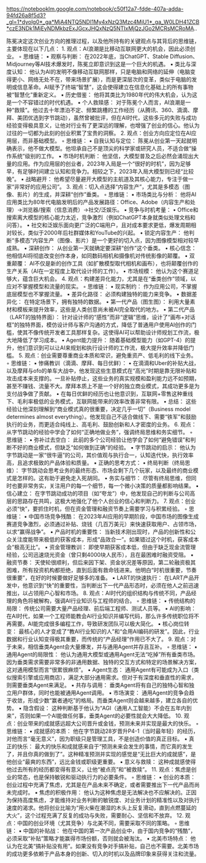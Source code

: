 https://notebooklm.google.com/notebook/c50f12a7-fdde-407a-adda-94fd26a8f5d3?_gl=1*dyolg0*_ga*MjA4NTQ5NDI1My4xNzQ3Mzc4MjU1*_ga_W0LDH41ZCB*czE3NDk1MjEyNDMkbzExJGcxJHQxNzQ5NTIxMjQzJGo2MCRsMCRoMA..

陈冕决定这次创业方向的推理过程，以及他所持有的关键观点与其背后的思维链，主要体现在以下几点：
1.
观点：AI浪潮是比移动互联网更大的机会，因此必须创业。
◦
思维链：
▪
观察与判断： 在2022年底，当ChatGPT、Stable Diffusion、Midjourney等AI技术爆发时，陈冕立即意识到这是一个巨大的机遇。
▪
类比与深度认知： 他认为AI的发明不像移动互联网那样，只是电脑和网络的延伸（电脑变得更小、网络无处不在，带来场景扩展），而是更深层次的变革，类似于电脑的发明或信息革命。AI赋予了终端“智慧”，这会使得建立在信息化基础上的所有事物被“智慧化”重新定义。
▪
历史借鉴： 他将其类比为1980年代的伟大机会，认为这是一个不容错过的时代机遇。
▪
个人救赎感： 对于陈冕个人而言，AI浪潮是一种“救赎”。他过去十年漂泊不定、频繁跳槽的工作经历（从腾讯、360、滴滴、摩拜、美团优选到字节跳动），虽然曾被批评，但在AI时代，这些多元的失败与成功经验变得极具意义，让他对行业有了更深远的理解，也增强了创业的信心。他认为过往的一切都为此刻的创业积累了宝贵的洞察。
2.
观点：创业方向应定位在AI应用层，而非基础模型。
◦
思维链：
▪
自我认知与定位： 陈冕从创业第一天起就明确表示，他不做大模型。他坦承自己不是顶尖的科学家或研究人员，不适合做“操作系统”级别的工作。
▪
市场时机判断： 他坚信，大模型普及之后必然会涌现出大量的应用。作为应用层的创业者，2023年入局是一个“很好的时机”，因为足够早，有足够时间建立认知和竞争力。相较之下，2023年入局大模型则已经“比较晚”。
▪
战略避开： 他希望尽量避开大模型的主航道及其核心能力，专注于做一家“非常好的应用公司”。
3.
观点：切入点选择“内容生产”，尤其是多模态（图像、影片）的生成，并深耕“创作”垂类。
◦
思维链：
▪
市场类比与分析： 他将AI应用类比为80年代电脑发明后的产品发展路径：Office、Adobe（内容生产和处理）→浏览器/搜索（信息消费）→社交/泛娱乐。
▪
竞争与时机考量：
•
Office和搜索离大模型的核心能力太近，竞争激烈（例如ChatGPT本身就类似处理文档和问答）。
•
社交和泛娱乐面向更广泛的C端用户，且对成本要求更低，爆发周期相对较长，类似于2000年后社群媒体和YouTube的兴起。
•
锁定内容生产： 他判断“多模态”内容生产（图像、影片）是一个更好的切入点，因为图像模型相对较早成熟。
▪
深耕创作： 从创业第一天就确定要深耕“创作”这个垂类。
•
核心信念： 他相信AI将彻底改变创作本身，如同数码相机和摄像机对传统影像的颠覆。
•
双重颠覆： AI不仅是新的创作工具（如扩散模型取代相机和画布），也将颠覆创作的生产关系（AI在一定程度上取代设计师的工作）。
•
市场规模： 他认为这个赛道足够大，蕴含巨大机会。
4.
观点：构建差异化能力，尤其是在“垂类创作”领域，以应对不掌握模型和流量的现实。
◦
思维链：
▪
现实制约： 作为应用公司，不掌握底层模型也不掌握流量。
▪
差异化路径： 必须构建独特的能力来竞争。
•
数据差异化： 在特定场景下，拥有独特的数据。
•
第一代产品（图生图）： 利用大量素材和模板来提升效率，这些是人类创意尚未被AI完全取代的地方。
•
第二代产品（LART的独特界面）： 针对设计师的“感性”而非“逻辑”思维，设计了“画布+对话框”的独特界面，模仿设计师与客户沟通的方式，降低了普通用户使用AI创作的门槛，使其不像传统开发者工具那样复杂。这使得AI可以帮助设计师规划工作流，极大地降低了学习成本。
•
Agent能力提升： 随着基础模型能力（如GPT-4）的提升，他们意识到可以让AI来规划和执行设计师的工作流，极大提升效率并降低门槛。
5.
观点：创业需要尊重商业本质和常识，避免重资产、低毛利的线下业务。
◦
思维链：
▪
惨痛教训（滴滴、摩拜、每日优鲜）：
•
在滴滴和Uber的补贴大战，以及摩拜与ofo的单车大战中，他发现这些生意模式在“高光”时期是靠无限补贴和攻击成本来支撑的。一旦补贴停止，这些业务的真实规模和盈利能力远不如预期，甚至不赚钱、流量不大。摩拜本质上不是一个好的独立商业模式，其成功更多是为支付战争做了贡献。
•
在每日优鲜的经历也让他意识到，互联网+零售这种重线下、毛利率极低的业务模式，互联网能带来的效率改善非常有限。
•
总结： 这些经验让他深刻理解到“商业模式真的很重要，决定几乎一切”（Business model determines almost everything）。他发现自己不适合做线下、需要“铁军”和鼓励执行的业务，而更适合纯线上、高毛利、鼓励创新和人才密度的业务。
6.
观点：从字节跳动的经验中学会了如何“正确地做业务”，强调终局思维和务实细节。
◦
思维链：
▪
弥补过去空白： 此前的多个公司经验让他学会了如何“避免错误”和判断不好的商业模式，但缺乏“如何做到正确”的经验。
▪
字节跳动的启示： 他认为字节跳动是一家“很牛逼”的公司，其价值观与执行合一，认知迭代快，执行效率高，且追求极致的产品体验和质量。
▪
正确的思考方式：
•
终局判断（终局思维）： 字节跳动会思考业务的最终形态、市场会剩下几个玩家，以及最终的商业模式是怎样的。这有助于避免走入死胡同。
•
务实与细节： 尽管有终局思维，但同时也要非常务实，关注用户的每一个细节，每一个微小决策的质量都影响结果。
▪
信心建立： 在字节跳动成功的项目（如“夸龙”）中，他发现自己的判断与公司高层的思路存在共鸣，这极大地强化了他个人创业的信心和判断力。
7.
观点：创业必须“快”，要抓住时机，但在资金管理和融资节奏上需要学习与积累经验。
◦
思维链：
▪
中国市场竞争残酷： 在2023年AI应用的早期阶段，中国市场的图像生成赛道竞争激烈，必须通过补贴、烧钱（几百万美元）来快速获取用户、占领市场，以求“赢得战争”。
▪
产品时机的重要性： 当新技术刚出现时，产品的创新性和公众关注度能带来极低的获客成本，形成“品效合一”。如果错过这个时机，获客成本会“极高无比”。
▪
资金管理教训： 即使早期获客成本低，但由于缺乏现金流管理经验，公司迅速烧光资金（曾只剩4000块人民币），且在最困难时融资受阻。
▪
融资节奏： 天使轮很顺利，但后来因下架、资金状况差等原因，第二轮融资极其困难，所有投资机构都拒绝，直到后面有救命钱进来。他明白“时机很重要，节奏很重要”，在好的时候要做好足够多的准备。
▪
LART的快速执行： 在LART产品开发中，他意识到“快”的重要性，当判断出下一代产品形态时，必须在他人之前迅速推出，以占领用户心智和市场。
8.
观点：AI时代的组织结构与传统不同，产品经理的角色将被解构，强调AI行业知识与工程师的结合。
◦
思维链：
▪
传统结构的局限： 传统公司需要大量产品经理、前后端工程师、测试人员等。
▪
AI的影响： 在AI时代，如果一个工程师能教会AI行业知识并编写代码，那么许多传统职位将不再需要。AI能完成很多编程工作，导致研发团队可以极大简化。
▪
核心岗位转变： 最核心的人才变成了“教AI行业知识的人”和“会用AI编码的研发”。因此，行业数据和行业认知变得极其重要，而传统的“产品经理”作用已不大了。
9.
观点：对于未来，相信垂类Agent会大量爆发，并与通用Agent并存且互补。
◦
思维链：
▪
通用Agent的局限性： 他认为通用大模型或通用Agent无法“吃掉”所有垂类市场。因为垂类需求需要非常多的非通用数据、独特的交互方式和特定的场景解决方案，这对通用模型而言“很累很麻烦”。
▪
Agent生态： 通用Agent有可能成为入口（类似搜索引擎或应用商店），满足大部分通用需求。但对于有深度和垂直性的需求，则需要垂类Agent来满足。
▪
共存与调用： 垂类Agent将有自己的独特心智和独立用户群体，同时也能被通用Agent调用。
▪
市场演变： 通用Agent的竞争会趋于收敛，形成少数“赢者通吃”的格局。而垂类Agent则会越来越多，建立各自的优势。
▪
隐含假设： 这种判断基于他认为“AGI（通用人工智能）不会在五年内到来”，否则如果一个AI能做任何事，垂类Agent的必要性就会大大降低。
10.
观点：创业带来的成就感远超大公司晋升或金钱，预测未来并实现是最大的快乐。
◦
思维链：
▪
成就感的本质： 他在字节跳动28岁晋升P4-1（当时最年轻）的经历，对他而言“毫无意义”，因为职级只是管理工具，不是创造价值的真正目标。
▪
真正的快乐： 最大的快乐和成就感来自于“预测未来会发生的事情，而它真的发生了，并且你真的做到了”。这种精准预测并实现的感觉是“无比巨大的成就感”，是他创业“最爽的东西”，远比金钱或职级更重要。
▪
意义与救赎： 这种成就感使得他过去所有的经历都变得有意义，让他“被点亮”和“被救赎”。
11.
观点：焦虑是创业的常态，也是保持敏锐和驱动执行力的必要条件。
◦
思维链：
▪
创业的本质： 创业过程中充满了焦虑，尤其是在产品未来不确定，或者需要推出下一代产品而尚未完成时。
▪
焦虑的积极作用： 他认为这种焦虑是无法解决也不应解决的。正因为保持高度焦虑，才能维持对业务判断的敏锐度、对业务计划的精准性以及对执行速度的渴求。他将创业比喻为“用火柴在潮湿的木头上反复滑动，直到点燃蔓延的大火”，这个过程充满了反复的成功与失败，需要耐心、坚信和不放弃。
12.
观点：中国的创业环境（尤其竞争）与北美不同，需要采取不同的策略。
◦
思维链：
▪
中国的补贴战： 他在中国的第一次产品创业中，由于国内竞争的“残酷”，必须采取“补贴”策略才能赢得市场份额，否则就会被淘汰。
▪
北美市场特点： 他认为在北美“搞补贴没有用”。如果没有竞争对手搞补贴，自己也不需要。北美市场的成功更多依赖于产品本身的创新、切入的时机以及品牌印象来获得关注和流量。